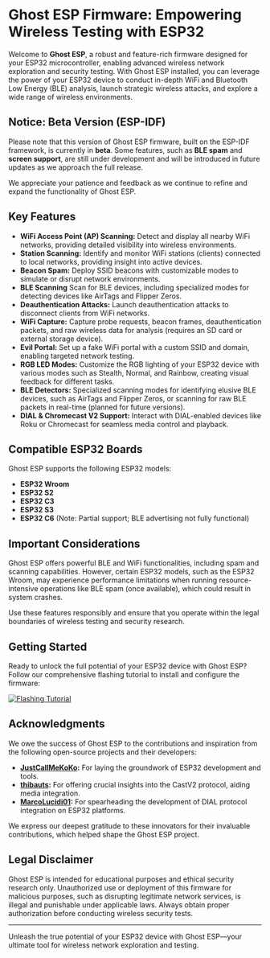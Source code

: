# Ghost ESP Firmware: Empowering Wireless Testing with ESP32

Welcome to **Ghost ESP**, a robust and feature-rich firmware designed for your ESP32 microcontroller, enabling advanced wireless network exploration and security testing. With Ghost ESP installed, you can leverage the power of your ESP32 device to conduct in-depth WiFi and Bluetooth Low Energy (BLE) analysis, launch strategic wireless attacks, and explore a wide range of wireless environments.

## Notice: Beta Version (ESP-IDF)

Please note that this version of Ghost ESP firmware, built on the ESP-IDF framework, is currently in **beta**. Some features, such as **BLE spam** and **screen support**, are still under development and will be introduced in future updates as we approach the full release.

We appreciate your patience and feedback as we continue to refine and expand the functionality of Ghost ESP.

## Key Features

- **WiFi Access Point (AP) Scanning:** Detect and display all nearby WiFi networks, providing detailed visibility into wireless environments.
- **Station Scanning:** Identify and monitor WiFi stations (clients) connected to local networks, providing insight into active devices.
- **Beacon Spam:** Deploy SSID beacons with customizable modes to simulate or disrupt network environments.
- **BLE Scanning** Scan for BLE devices, including specialized modes for detecting devices like AirTags and Flipper Zeros.
- **Deauthentication Attacks:** Launch deauthentication attacks to disconnect clients from WiFi networks.
- **WiFi Capture:** Capture probe requests, beacon frames, deauthentication packets, and raw wireless data for analysis (requires an SD card or external storage device).
- **Evil Portal:** Set up a fake WiFi portal with a custom SSID and domain, enabling targeted network testing.
- **RGB LED Modes:** Customize the RGB lighting of your ESP32 device with various modes such as Stealth, Normal, and Rainbow, creating visual feedback for different tasks.
- **BLE Detectors:** Specialized scanning modes for identifying elusive BLE devices, such as AirTags and Flipper Zeros, or scanning for raw BLE packets in real-time (planned for future versions).
- **DIAL & Chromecast V2 Support:** Interact with DIAL-enabled devices like Roku or Chromecast for seamless media control and playback.

## Compatible ESP32 Boards

Ghost ESP supports the following ESP32 models:
- **ESP32 Wroom**
- **ESP32 S2**
- **ESP32 C3**
- **ESP32 S3**
- **ESP32 C6** (Note: Partial support; BLE advertising not fully functional)

## Important Considerations

Ghost ESP offers powerful BLE and WiFi functionalities, including spam and scanning capabilities. However, certain ESP32 models, such as the ESP32 Wroom, may experience performance limitations when running resource-intensive operations like BLE spam (once available), which could result in system crashes. 

Use these features responsibly and ensure that you operate within the legal boundaries of wireless testing and security research.

## Getting Started

Ready to unlock the full potential of your ESP32 device with Ghost ESP? Follow our comprehensive flashing tutorial to install and configure the firmware:

[![Flashing Tutorial](https://img.shields.io/badge/Tutorial-Flashing-blue)](https://github.com/Spooks4576/Ghost_ESP/blob/main/docs/HOWTOFLASH.md)

## Acknowledgments

We owe the success of Ghost ESP to the contributions and inspiration from the following open-source projects and their developers:
- **[JustCallMeKoKo](https://github.com/justcallmekoko/ESP32Marauder):** For laying the groundwork of ESP32 development and tools.
- **[thibauts](https://github.com/thibauts/node-castv2-client):** For offering crucial insights into the CastV2 protocol, aiding media integration.
- **[MarcoLucidi01](https://github.com/MarcoLucidi01/ytcast/tree/master/dial):** For spearheading the development of DIAL protocol integration on ESP32 platforms.

We express our deepest gratitude to these innovators for their invaluable contributions, which helped shape the Ghost ESP project.

## Legal Disclaimer

Ghost ESP is intended for educational purposes and ethical security research only. Unauthorized use or deployment of this firmware for malicious purposes, such as disrupting legitimate network services, is illegal and punishable under applicable laws. Always obtain proper authorization before conducting wireless security tests.

---

Unleash the true potential of your ESP32 device with Ghost ESP—your ultimate tool for wireless network exploration and testing.